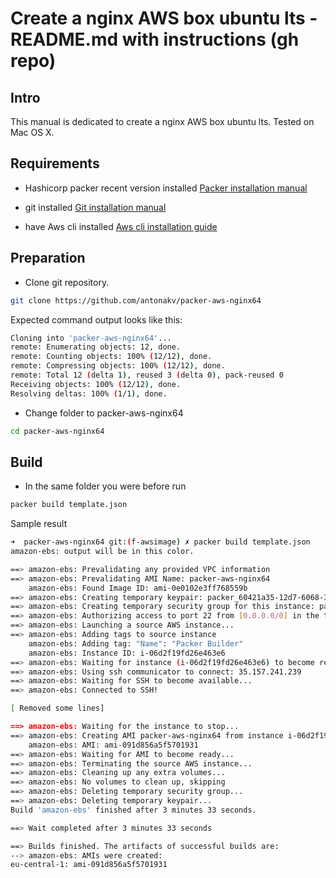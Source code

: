 # Create a nginx AWS box ubuntu lts - README.md with instructions (gh repo)

## Intro
This manual is dedicated to create a nginx AWS box ubuntu lts. Tested on Mac OS X.

## Requirements

- Hashicorp packer recent version installed
[Packer installation manual](https://learn.hashicorp.com/tutorials/packer/getting-started-install)

- git installed
[Git installation manual](https://git-scm.com/download/mac)

- have Aws cli installed 
[Aws cli installation guide](https://docs.aws.amazon.com/cli/latest/userguide/install-cliv2-mac.html)

## Preparation 
- Clone git repository. 

```bash
git clone https://github.com/antonakv/packer-aws-nginx64
```

Expected command output looks like this:

```bash
Cloning into 'packer-aws-nginx64'...
remote: Enumerating objects: 12, done.
remote: Counting objects: 100% (12/12), done.
remote: Compressing objects: 100% (12/12), done.
remote: Total 12 (delta 1), reused 3 (delta 0), pack-reused 0
Receiving objects: 100% (12/12), done.
Resolving deltas: 100% (1/1), done.
```

- Change folder to packer-aws-nginx64

```bash
cd packer-aws-nginx64
```

## Build
- In the same folder you were before run 

```bash
packer build template.json
```

Sample result

```bash
➜  packer-aws-nginx64 git:(f-awsimage) ✗ packer build template.json
amazon-ebs: output will be in this color.

==> amazon-ebs: Prevalidating any provided VPC information
==> amazon-ebs: Prevalidating AMI Name: packer-aws-nginx64
    amazon-ebs: Found Image ID: ami-0e0102e3ff768559b
==> amazon-ebs: Creating temporary keypair: packer_60421a35-12d7-6068-3d18-fc7b76741052
==> amazon-ebs: Creating temporary security group for this instance: packer_60421a37-27a7-93f0-7372-11de4e2576f0
==> amazon-ebs: Authorizing access to port 22 from [0.0.0.0/0] in the temporary security groups...
==> amazon-ebs: Launching a source AWS instance...
==> amazon-ebs: Adding tags to source instance
    amazon-ebs: Adding tag: "Name": "Packer Builder"
    amazon-ebs: Instance ID: i-06d2f19fd26e463e6
==> amazon-ebs: Waiting for instance (i-06d2f19fd26e463e6) to become ready...
==> amazon-ebs: Using ssh communicator to connect: 35.157.241.239
==> amazon-ebs: Waiting for SSH to become available...
==> amazon-ebs: Connected to SSH!

[ Removed some lines]

==> amazon-ebs: Waiting for the instance to stop...
==> amazon-ebs: Creating AMI packer-aws-nginx64 from instance i-06d2f19fd26e463e6
    amazon-ebs: AMI: ami-091d856a5f5701931
==> amazon-ebs: Waiting for AMI to become ready...
==> amazon-ebs: Terminating the source AWS instance...
==> amazon-ebs: Cleaning up any extra volumes...
==> amazon-ebs: No volumes to clean up, skipping
==> amazon-ebs: Deleting temporary security group...
==> amazon-ebs: Deleting temporary keypair...
Build 'amazon-ebs' finished after 3 minutes 33 seconds.

==> Wait completed after 3 minutes 33 seconds

==> Builds finished. The artifacts of successful builds are:
--> amazon-ebs: AMIs were created:
eu-central-1: ami-091d856a5f5701931
```
